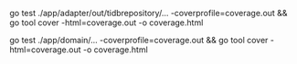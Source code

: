 go test ./app/adapter/out/tidbrepository/... -coverprofile=coverage.out && go tool cover -html=coverage.out -o coverage.html

go test ./app/domain/... -coverprofile=coverage.out && go tool cover -html=coverage.out -o coverage.html

